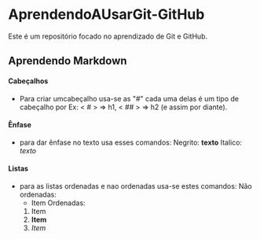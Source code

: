 # AprendendoAUsarGit-GitHub

Este é um repositório focado no aprendizado de Git e GitHub.

## Aprendendo Markdown

#### Cabeçalhos

- Para criar umcabeçalho usa-se as "#" cada uma delas é um tipo de cabeçalho
  por Ex:  < # > => h1, < ## > => h2 (e assim por diante).
 
 #### Ênfase

- para dar ênfase no texto usa esses comandos:
  Negrito:  **texto**
  Italico:  *texto*

#### Listas

- para as listas ordenadas e nao ordenadas usa-se estes comandos:
  Não ordenadas:
  * Item
  Ordenadas:
  1. Item
  2. **Item**
  3. *Item*

